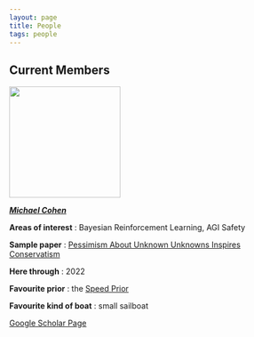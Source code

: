 ```yaml
---
layout: page
title: People
tags: people
---
```


## Current Members

<img src="../public/image/michaelcohen.jpg" width="200">

[***Michael Cohen***](https://www.michael-k-cohen.com)

**Areas of interest** : Bayesian Reinforcement Learning, AGI Safety

**Sample paper** : [Pessimism About Unknown Unknowns Inspires Conservatism](https://pdfs.semanticscholar.org/cece/bc0c325a9fc58e78d82a42c8b3f2d9bce769.pdf)

**Here through** : 2022

**Favourite prior** : the [Speed Prior](https://arxiv.org/abs/1604.03343)

**Favourite kind of boat** : small sailboat

[Google Scholar Page](https://scholar.google.com/citations?user=dwwuO3UAAAAJ&hl=en)

<!-- ## Left Us in etc. -->

<!-- ## Left Us in 2021 -->

<!-- ## Left Us in 2020 -->
